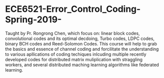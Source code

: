 # ECE6521-Error_Control_Coding-Spring-2019-
Taught by Pr. Rongrong Chen, which focus on: linear block codes, convolutional codes and its optimal decdoing, Turbo codes, LDPC codes, binary BCH codes and Reed-Solomon Codes. This course will help to grab the basics and essence of channel coding and forcilitate the understanding to various apllications of coding techiques inlcuding multiple recently developed codes for distributed matrix muliplication with straggling workers, and several distributed maching learning algorithms like federated learning.
